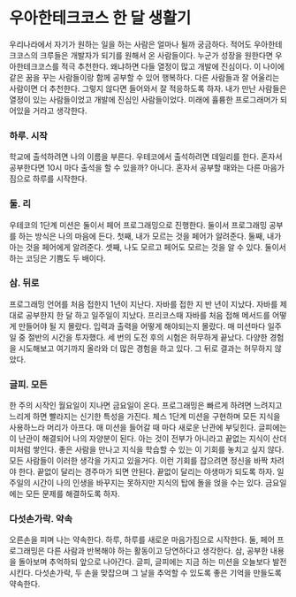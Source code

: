 # 우아한테크코스 한 달 생활기
우리나라에서 자기가 원하는 일을 하는 사람은 얼마나 될까 궁금하다. 적어도 우아한테크코스의 크루들은 개발자가 되기를 원해서 온 사람들이다.
누군가 성장을 원한다면 우아한테크코스를 적극 추천한다.
왜냐하면 다들 열정이 많고 개발에 진심이다.
이 나이에 같은 꿈을 꾸는 사람들이랑 함께 공부할 수 있어 행복하다.
다른 사람들과 잘 어울리는 사람이면 더 추천한다. 그렇지 않다면 들어와서 잘 적응하도록 하자. 
내가 만난 사람들은 열정이 있는 사람들이었고 개발에 진심인 사람들이었다. 미래에 휼륭한 프로그래머가 되어있을 거라고 생각한다.

### 하루. 시작
학교에 출석하려면 나의 이름을 부른다. 우테코에서 출석하려면 데일리를 한다. 혼자서 공부한다면 10시 마다 출석을 할 수 있을까? 아니다. 
혼자서 공부할 때와는 다른 마음가짐으로 하루를 시작한다.

### 둘. 리
우테코의 1단계 미션은 둘이서 페어 프로그래밍으로 진행한다. 둘이서 프로그래밍 공부를 하는 방식은 나의 마음에 든다. 
첫째, 내가 모르는 것을 페어가 알려준다. 
둘째, 내가 아는 것을 페어에게 알려준다. 
셋째, 나도 모르고 페어도 모르는 것을 알 수 있다.
둘이서 하는 코딩은 기쁨도 두 배이다.

### 삼. 뒤로
프로그래밍 언어를 처음 접한지 1년이 지난다. 자바를 접한 지 반 년이 지났다. 
자바를 제대로 공부한지 한 달 하고 일주일이 지났다. 프리코스때 자바를 처음 접해 메서드를 어떻게 만들어야 될 지 몰랐다. 
입력과 출력을 어떻게 해야되는지 몰랐다. 매 미션마다 일주일 중 절반의 시간을 투자했다. 세 번의 도전 후의 시험은 허무하게 끝났다. 
다양한 경험을 시도해보고 여기까지 올라와 더 많은 경험을 하고 있다. 그 뒤로 결과는 허무하지 않았다.

### 글피. 모든
한 주의 시작인 월요일이 지나면 금요일이 온다. 프로그래밍은 빠르게 하려면 느려지고 느리게 하면 빨라지는 신기한 특성을 가진다. 
체스 1단계 미션을 구현하며 모든 지식을 사용하느라 머리가 아프다. 매 미션을 들어갈 때 마다 새로운 난관에 부딪힌다. 
글피에는 이 난관이 해결되어 나의 자양분이 된다. 아는 것이 전부가 아니라고 끝없는 지식이 산더미처럼 쌓인다. 
좋은 사람을 만나고 지식을 학습할 수 있는 이 기회를 놓치고 싶지 않다. 모든 사람들이 이러한 생각을 가지고 있을거다. 
이런 기회를 잡으려면 정신을 바짝 차려야 한다. 끝없이 달리는 경주마가 되면 안된다. 끝없이 달리는 야생마가 되도록 하자. 
일주일의 시간이 나의 인생을 바꾸지는 못하지만 지식의 탑에 돌을 얹을 수는 있다. 금요일에는 모든 문제를 해결하도록 하자.

### 다섯손가락. 약속
오른손을 피며 나는 약속한다. 
하루, 하루를 새로운 마음가짐으로 시작한다. 
둘, 페어 프로그래밍은 다른 사람과 반복해야 하는 활동이고 당연하다고 생각한다. 
삼, 공부한 내용을 돌아보며 추억하되 앞으로 나아간다. 
글피, 글피에는 지금 하는 미션을 오늘보다 발전시킨다. 
다섯손가락, 두 손을 맞잡으며 그 날을 추억할 수 있도록 좋은 기억을 만들도록 약속한다.